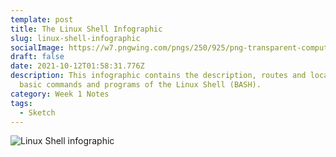 ```yaml
---
template: post
title: The Linux Shell Infographic
slug: linux-shell-infographic
socialImage: https://w7.pngwing.com/pngs/250/925/png-transparent-computer-terminal-linux-console-computer-icons-command-line-interface-linux-commandline-interface-linux-ssh.png
draft: false
date: 2021-10-12T01:58:31.776Z
description: This infographic contains the description, routes and location of
  basic commands and programs of the Linux Shell (BASH).
category: Week 1 Notes
tags:
  - Sketch
---
```

![Linux Shell infographic](/media/the-linux-shell.jpg "Linux Shell")